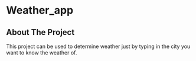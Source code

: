 # Weather_app
## About The Project
This project can be used to determine weather just by typing in the city you want to know the weather of. 
